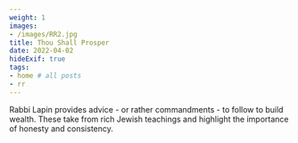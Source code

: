 ```yaml
---
weight: 1
images:
- /images/RR2.jpg
title: Thou Shall Prosper
date: 2022-04-02
hideExif: true
tags:
- home # all posts
- rr
---
```


Rabbi Lapin provides advice - or rather commandments - to follow to build wealth. These take from rich Jewish teachings and highlight the importance of honesty and consistency.